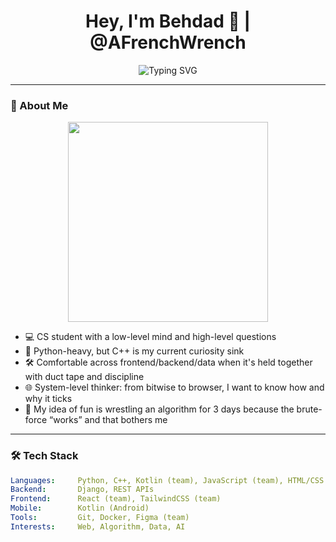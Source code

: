 <h1 align="center">Hey, I'm Behdad 👋 | @AFrenchWrench</h1>
<p align="center">
  <img src="https://readme-typing-svg.demolab.com?font=Fira+Code&size=24&duration=3000&pause=1000&color=00F7FF&center=true&vCenter=true&width=800&lines=Code+over+chaos+%F0%9F%92%BB;Python+first%2C+C%2B%2B+close+behind+%F0%9F%90%8D%E2%9E%95;Algorithms+%7C+Systems+%7C+Clean+Designs+%F0%9F%93%90" alt="Typing SVG" />
</p>

---

### 🚀 About Me

<div align="center">
  <img src="https://media1.tenor.com/m/8b2-2a17wIAAAAAd/wow-world-of-warcraft.gif" width="320" />
</div>

- 💻 CS student with a low-level mind and high-level questions  
- 🐍 Python-heavy, but C++ is my current curiosity sink  
- 🛠️ Comfortable across frontend/backend/data when it's held together with duct tape and discipline  
- 🌐 System-level thinker: from bitwise to browser, I want to know how and why it ticks  
- 🧩 My idea of fun is wrestling an algorithm for 3 days because the brute-force “works” and that bothers me

---

### 🛠️ Tech Stack

```yaml
Languages:     Python, C++, Kotlin (team), JavaScript (team), HTML/CSS
Backend:       Django, REST APIs
Frontend:      React (team), TailwindCSS (team)
Mobile:        Kotlin (Android)
Tools:         Git, Docker, Figma (team)
Interests:     Web, Algorithm, Data, AI
